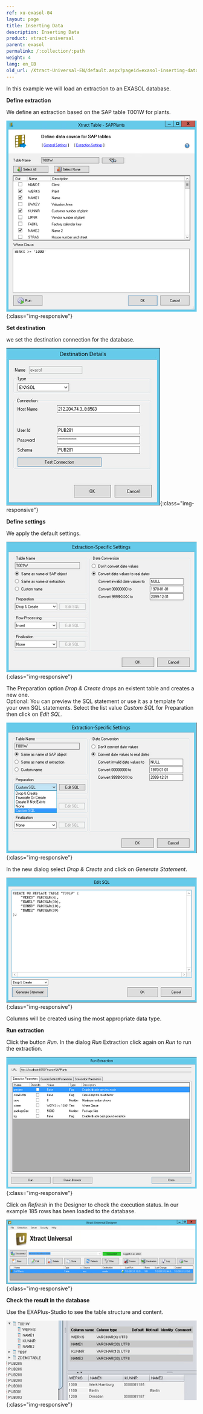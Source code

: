 ```yaml
---
ref: xu-exasol-04
layout: page
title: Inserting Data
description: Inserting Data
product: xtract-universal
parent: exasol
permalink: /:collection/:path
weight: 4
lang: en_GB
old_url: /Xtract-Universal-EN/default.aspx?pageid=exasol-inserting-data
---
```


In this example we will load an extraction to an EXASOL database.

**Define extraction** 

We define an extraction based on the SAP table T001W for plants.

![Exa-Table-Extraction-T001w](/img/content/Exa-Table-Extraction-T001w.jpg){:class="img-responsive"}

**Set destination** 

we set the destination connection for the database.  

![Exa-Destination-Details](/img/content/Exa-Destination-Details.jpg){:class="img-responsive"}

**Define settings** 

We apply the default settings.

![Exa-Extraction-Specific-Settings-T001w](/img/content/Exa-Extraction-Specific-Settings-T001w.jpg){:class="img-responsive"}

The Preparation option *Drop & Create* drops an existent table and creates a new one.  
Optional: You can preview the SQL statement or use it as a template for your own SQL statements. Select the list value *Custom SQL* for Preparation then click on *Edit SQL*.

![Exa-Extraction-Specific-Settings-Custom-SQL](/img/content/Exa-Extraction-Specific-Settings-Custom-SQL.jpg){:class="img-responsive"}

In the new dialog select *Drop & Create* and click on *Generate Statement*. 

![Exa-Custom-SQL-Drop-And-Create](/img/content/Exa-Custom-SQL-Drop-And-Create.jpg){:class="img-responsive"}

Columns will be created using the most appropriate data type. 

**Run extraction** 

Click the button *Run*. In the dialog *Run* Extraction click again on *Run* to run the extraction. 

![Exa-Run-Extraction-T001w](/img/content/Exa-Run-Extraction-T001w.jpg){:class="img-responsive"}

Click on *Refresh* in the Designer to check the execution status. In our example 185 rows has been loaded to the database.

![Exa-Designer-Status](/img/content/Exa-Designer-Status.jpg){:class="img-responsive"}

**Check the result in the database** 

Use the EXAPlus-Studio to see the table structure and content.  

![Exa-Table-Extracted-Data](/img/content/Exa-Table-Extracted-Data.jpg){:class="img-responsive"}